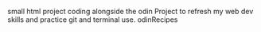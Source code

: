 small html project coding alongside the odin Project to refresh my web dev skills and practice git and terminal use.
 odinRecipes
